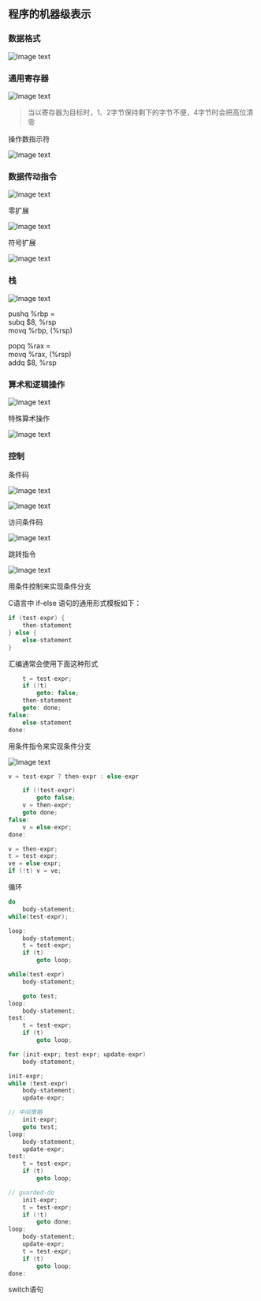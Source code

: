 ## 程序的机器级表示

### 数据格式

![Image text](../image/31.png)


### 通用寄存器

![Image text](../image/32.png)
> 当以寄存器为目标时，1、2字节保持剩下的字节不便，4字节时会把高位清零

操作数指示符

![Image text](../image/33.png)

### 数据传动指令

![Image text](../image/34.png)

零扩展

![Image text](../image/35.png)

符号扩展

![Image text](../image/36.png)

### 栈

![Image text](../image/37.png)

pushq %rbp = \
subq $8, %rsp \
movq %rbp, (%rsp)

popq %rax = \
movq %rax, (%rsp) \
addq $8, %rsp

### 算术和逻辑操作

![Image text](../image/38.png)

特殊算术操作

![Image text](../image/39.png)

### 控制

条件码

![Image text](../image/40.png)

![Image text](../image/41.png)

访问条件码

![Image text](../image/42.png)

跳转指令

![Image text](../image/44.png)

用条件控制来实现条件分支

C语言中 if-else 语句的通用形式模板如下：
```c
if (test-expr) {
    then-statement
} else {
    else-statement
}
```
汇编通常会使用下面这种形式
```c
    t = test-expr;
    if (!t) 
        goto: false;
    then-statement
    goto: done;
false: 
    else-statement
done:
```
用条件指令来实现条件分支

![Image text](../image/45.png)

```c
v = test-expr ? then-expr : else-expr

    if (!test-expr)
        goto false;
    v = then-expr;
    goto done;
false:
    v = else-expr;
done:

v = then-expr;
t = test-expr;
ve = else-expr;
if (!t) v = ve;
```

循环
```c
do
    body-statement;
while(test-expr);

loop:
    body-statement;
    t = test-expr;
    if (t)
        goto loop;
```

```c
while(test-expr)
    body-statement;

    goto test;
loop: 
    body-statement;
test:
    t = test-expr;
    if (t)
        goto loop;
```
```c
for (init-expr; test-expr; update-expr)
    body-statement;

init-expr;
while (test-expr)
    body-statement;
    update-expr;

// 中间策略
    init-expr;
    goto test;
loop: 
    body-statement;
    update-expr;
test:
    t = test-expr;
    if (t)
        goto loop;

// guarded-do
    init-expr;
    t = test-expr;
    if (!t)
        goto done;
loop: 
    body-statement;
    update-expr;
    t = test-expr;
    if (t)
        goto loop;
done:
```

switch语句










